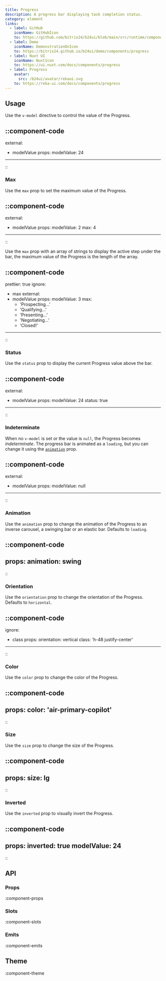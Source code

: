 ```yaml
---
title: Progress
description: A progress bar displaying task completion status.
category: element
links:
  - label: GitHub
    iconName: GitHubIcon
    to: https://github.com/bitrix24/b24ui/blob/main/src/runtime/components/Progress.vue
  - label: Demo
    iconName: DemonstrationOnIcon
    to: https://bitrix24.github.io/b24ui/demo/components/progress
  - label: Nuxt UI
    iconName: NuxtIcon
    to: https://ui.nuxt.com/docs/components/progress
  - label: Progress
    avatar:
      src: /b24ui/avatar/rekaui.svg
    to: https://reka-ui.com/docs/components/progress
---
```


## Usage

Use the `v-model` directive to control the value of the Progress.

::component-code
---
external:
  - modelValue
props:
  modelValue: 24
---
::

### Max

Use the `max` prop to set the maximum value of the Progress.

::component-code
---
external:
  - modelValue
props:
  modelValue: 2
  max: 4
---
::

Use the `max` prop with an array of strings to display the active step under the bar, the maximum value of the Progress is the length of the array.

::component-code
---
prettier: true
ignore:
  - max
external:
  - modelValue
props:
  modelValue: 3
  max:
    - 'Prospecting...'
    - 'Qualifying...'
    - 'Presenting...'
    - 'Negotiating...'
    - 'Closed!'
---
::

### Status

Use the `status` prop to display the current Progress value above the bar.

::component-code
---
external:
  - modelValue
props:
  modelValue: 24
  status: true
---
::

### Indeterminate

When no `v-model` is set or the value is `null`, the Progress becomes _indeterminate_. The progress bar is animated as a `loading`, but you can change it using the [`animation`](#animation) prop.

::component-code
---
external:
  - modelValue
props:
  modelValue: null
---
::

### Animation

Use the `animation` prop to change the animation of the Progress to an inverse carousel, a swinging bar or an elastic bar. Defaults to `loading`.

::component-code
---
props:
  animation: swing
---
::

### Orientation

Use the `orientation` prop to change the orientation of the Progress. Defaults to `horizontal`.

::component-code
---
ignore:
  - class
props:
  orientation: vertical
  class: 'h-48 justify-center'
---
::

### Color

Use the `color` prop to change the color of the Progress.

::component-code
---
props:
  color: 'air-primary-copilot'
---
::

### Size

Use the `size` prop to change the size of the Progress.

::component-code
---
props:
  size: lg
---
::

### Inverted

Use the `inverted` prop to visually invert the Progress.

::component-code
---
props:
  inverted: true
  modelValue: 24
---
::

## API

### Props

:component-props

### Slots

:component-slots

### Emits

:component-emits

## Theme

:component-theme

